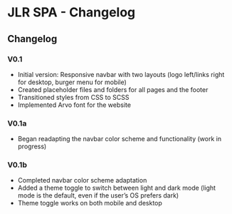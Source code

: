 # JLR SPA - Changelog

## Changelog

### V0.1
- Initial version: Responsive navbar with two layouts (logo left/links right for desktop, burger menu for mobile)
- Created placeholder files and folders for all pages and the footer
- Transitioned styles from CSS to SCSS
- Implemented Arvo font for the website

### V0.1a
- Began readapting the navbar color scheme and functionality (work in progress)

### V0.1b
- Completed navbar color scheme adaptation
- Added a theme toggle to switch between light and dark mode (light mode is the default, even if the user’s OS prefers dark)
- Theme toggle works on both mobile and desktop
